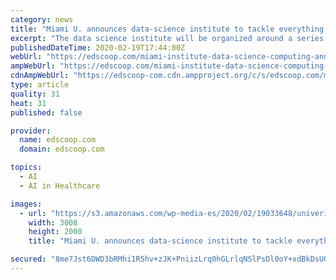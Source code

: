 ```yaml
---
category: news
title: "Miami U. announces data-science institute to tackle everything from health care to the atmosphere"
excerpt: "The data science institute will be organized around a series of research programs, one of which will focus on artificial intelligence and machine learning ... The university says the institute will also examine biological sciences, health care and “smart cities” through an additional research program. The work builds on the work already ..."
publishedDateTime: 2020-02-19T17:44:00Z
webUrl: "https://edscoop.com/miami-institute-data-science-computing-announced/"
ampWebUrl: "https://edscoop.com/miami-institute-data-science-computing-announced/?amp"
cdnAmpWebUrl: "https://edscoop-com.cdn.ampproject.org/c/s/edscoop.com/miami-institute-data-science-computing-announced/?amp"
type: article
quality: 31
heat: 31
published: false

provider:
  name: edscoop.com
  domain: edscoop.com

topics:
  - AI
  - AI in Healthcare

images:
  - url: "https://s3.amazonaws.com/wp-media-es/2020/02/19033648/univerity-of-miami-getty.jpg"
    width: 3008
    height: 2000
    title: "Miami U. announces data-science institute to tackle everything from health care to the atmosphere"

secured: "8me7Jst6DWD3bRMhi1R5hv+zJK+PniizLrq0hGLrlqNSlPsOl0oY+xdBkDsU0G25H0XhmYQsTpgi1pzV4NHKUxWULP3AO5aKjeTrtFDRfEtgim0pJrnVpVektIrbns/Ub/z2r7gLab8Ten/GYz12u1OvCEhQzu61bUoE5VDfCN65dPCyMbX/NqROMdVle3J42FTFU1I0/7ekTYl4pshVVaCpl/DZMSgfKpzPbXkX3yUARSmM6HigQDS+NcEkGGzqxHYYLpbqDQ7K1Ev1wp1gCoSLZxAANh1S5Km+6SgvUmXah6+ccqWAOVlnG/sDbkRjZKlGLgqgW82MZa2BBMR6c0SSNEnOrwJ+jlnrV0WGMTyFiJpF9DvYLdFb86mmPCAyqZRWE/rijd8+84gmO/MGBVgEvuTkjaNH+5rADm7MGyR/jJSM3meyS4DrAjzxUfKWMJAiTN+tChpHJjHu/HnGKd0vrtjroVLxYRSIAg5TmcA=;kfN7OJa4sSjccPzQ2faYJQ=="
---
```


